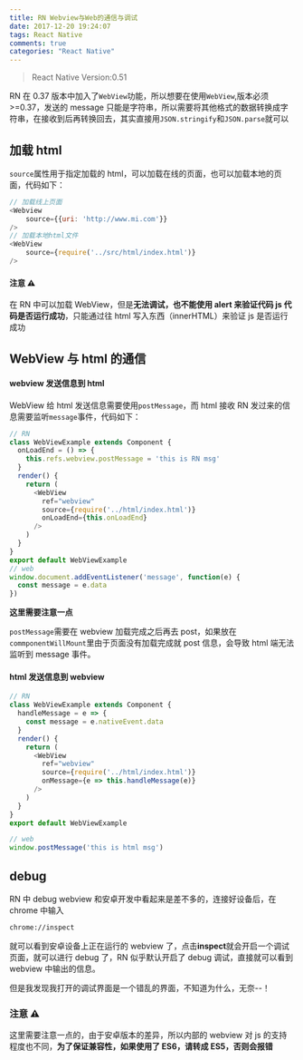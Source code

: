 ```yaml
---
title: RN Webview与Web的通信与调试
date: 2017-12-20 19:24:07
tags: React Native
comments: true
categories: "React Native"
---
```

> React Native Version:0.51

RN 在 0.37 版本中加入了`WebView`功能，所以想要在使用`WebView`,版本必须>=0.37，发送的 message 只能是字符串，所以需要将其他格式的数据转换成字符串，在接收到后再转换回去，其实直接用`JSON.stringify`和`JSON.parse`就可以

<!--more-->

## 加载 html

`source`属性用于指定加载的 html，可以加载在线的页面，也可以加载本地的页面，代码如下：

```js
// 加载线上页面
<Webview
	source={{uri: 'http://www.mi.com'}}
/>
// 加载本地html文件
<WebView
	source={require('../src/html/index.html')}
/>
```

#### 注意 ⚠️

在 RN 中可以加载 WebView，但是**无法调试，也不能使用 alert 来验证代码 js 代码是否运行成功**，只能通过往 html 写入东西（innerHTML）来验证 js 是否运行成功

## WebView 与 html 的通信

#### webview 发送信息到 html

WebView 给 html 发送信息需要使用`postMessage`，而 html 接收 RN 发过来的信息需要监听`message`事件，代码如下：

```js
// RN
class WebViewExample extends Component {
  onLoadEnd = () => {
    this.refs.webview.postMessage = 'this is RN msg'
  }
  render() {
    return (
      <WebView
        ref="webview"
        source={require('../html/index.html')}
        onLoadEnd={this.onLoadEnd}
      />
    )
  }
}
export default WebViewExample
// web
window.document.addEventListener('message', function(e) {
  const message = e.data
})
```

**这里需要注意一点**

`postMessage`需要在 webview 加载完成之后再去 post，如果放在`commponentWillMount`里由于页面没有加载完成就 post 信息，会导致 html 端无法监听到 message 事件。

#### html 发送信息到 webview

```js
// RN
class WebViewExample extends Component {
  handleMessage = e => {
    const message = e.nativeEvent.data
  }
  render() {
    return (
      <WebView
        ref="webview"
        source={require('../html/index.html')}
        onMessage={e => this.handleMessage(e)}
      />
    )
  }
}
export default WebViewExample

// web
window.postMessage('this is html msg')
```

## debug

RN 中 debug webview 和安卓开发中看起来是差不多的，连接好设备后，在 chrome 中输入

```sh
chrome://inspect
```

就可以看到安卓设备上正在运行的 webview 了，点击**inspect**就会开启一个调试页面，就可以进行 debug 了，RN 似乎默认开启了 debug 调试，直接就可以看到 webview 中输出的信息。

但是我发现我打开的调试界面是一个错乱的界面，不知道为什么，无奈--！

### 注意 ⚠️

这里需要注意一点的，由于安卓版本的差异，所以内部的 webview 对 js 的支持程度也不同，**为了保证兼容性，如果使用了 ES6，请转成 ES5，否则会报错**

